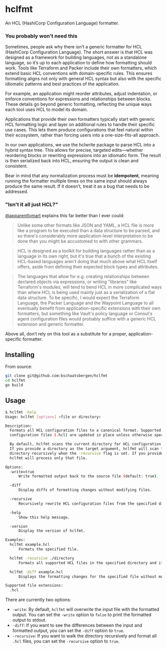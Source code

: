 # hclfmt

An HCL (HashiCorp Configuration Language) formatter.

### You probably won't need this
Sometimes, people ask why there isn’t a generic formatter for HCL (HashiCorp Configuration Language). The short answer is that HCL was designed as a framework for building languages, not as a standalone language, so it’s up to each application to define how formatting should work. Tools like Terraform and Packer include their own formatters, which extend basic HCL conventions with domain-specific rules. This ensures formatting aligns not only with general HCL syntax but also with the specific idiomatic patterns and best practices of the application.

For example, an application might reorder attributes, adjust indentation, or enforce conventions for expressions and relationships between blocks. These details go beyond generic formatting, reflecting the unique ways each tool uses HCL to model its domain.

Applications that provide their own formatters typically start with generic HCL formatting logic and layer on additional rules to handle their specific use cases. This lets them produce configurations that feel natural within their ecosystem, rather than forcing users into a one-size-fits-all approach.

In our own applications, we use the hclwrite package to parse HCL into a hybrid syntax tree. This allows for precise, targeted edits—whether reordering blocks or rewriting expressions into an idiomatic form. The result is then serialized back into HCL, ensuring the output is clean and consistent.

Bear in mind that any normalization process must be **idempotent**, meaning running the formatter multiple times on the same input should always produce the same result. If it doesn’t, treat it as a bug that needs to be addressed.

### "Isn't it all just HCL?"
[@apparentlymart](https://github.com/apparentlymart) explains this far better than I ever could:
> Unlike some other formats like JSON and YAML, a HCL file is more like a program to be executed than a data structure to be parsed, and so there's considerably more application-level interpretation to be done than you might be accustomed to with other grammars.

> HCL is designed as a toolkit for building languages rather than as a language in its own right, but it's true that a bunch of the existing HCL-based languages aren't doing that much above what HCL itself offers, aside from defining their expected block types and attributes.

> The languages that allow for e.g. creating relationships between declared objects via expressions, or writing "libraries" like Terraform's modules, will tend to bend HCL in more complicated ways than where HCL is being used mainly just as a serialization of a flat data structure. To be specific, I would expect the Terraform Language, the Packer Language and the Waypoint Language to all eventually benefit from application-specific extensions with their own formatters, but something like Vault's policy language or Consul's agent configuration files would probably suffice with a generic HCL extension and generic formatter.

Above all, don’t rely on this tool as a substitute for a proper, application-specific formatter.

## Installing

From source:
```sh
git clone git@github.com:bschaatsbergen/hclfmt
cd hclfmt
go build
```

## Usage

```sh
$ hclfmt -help
Usage: hclfmt [options] <file or directory>

Description:
  Formats all HCL configuration files to a canonical format. Supported
  configuration files (.hcl) are updated in place unless otherwise specified.

  By default, hclfmt scans the current directory for HCL configuration files.
  If you provide a directory as the target argument, hclfmt will scan that
  directory recursively when the -recursive flag is set. If you provide a file,
  hclfmt will process only that file.

Options:
  -write=true
      Write formatted output back to the source file (default: true).

  -diff
      Display diffs of formatting changes without modifying files.

  -recursive
      Recursively rewrite HCL configuration files from the specified directory.

  -help
      Show this help message.

  -version
      Display the version of hclfmt.

Examples:
  hclfmt example.hcl
      Formats the specified file.

  hclfmt -recursive ./directory
      Formats all supported HCL files in the specified directory and its subdirectories.

  hclfmt -diff example.hcl
      Displays the formatting changes for the specified file without modifying it.

Supported file extensions:
  .hcl
```

There are currently two options:

- `-write`: By default, `hclfmt` will overwrite the input file with the formatted output. You can set the `-write` option to `false` to print the formatted output to stdout.
- `-diff`: If you want to see the differences between the input and formatted output, you can set the `-diff` option to `true`.
- `-recursive`: If you want to walk the directory recursively and format all `.hcl` files, you can set the `-recursive` option to `true`.
